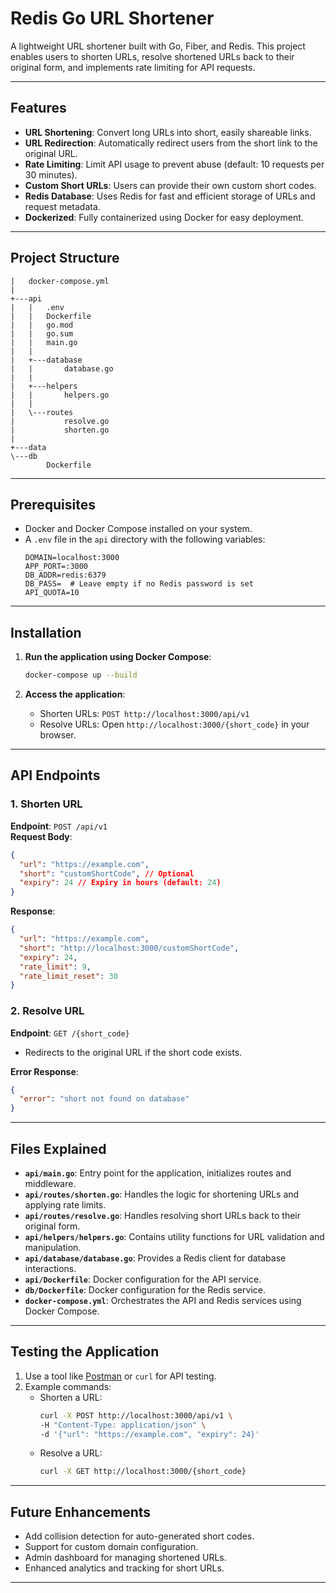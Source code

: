# Redis Go URL Shortener

A lightweight URL shortener built with Go, Fiber, and Redis. This project enables users to shorten URLs, resolve shortened URLs back to their original form, and implements rate limiting for API requests.

---

## Features

- **URL Shortening**: Convert long URLs into short, easily shareable links.
- **URL Redirection**: Automatically redirect users from the short link to the original URL.
- **Rate Limiting**: Limit API usage to prevent abuse (default: 10 requests per 30 minutes).
- **Custom Short URLs**: Users can provide their own custom short codes.
- **Redis Database**: Uses Redis for fast and efficient storage of URLs and request metadata.
- **Dockerized**: Fully containerized using Docker for easy deployment.

---

## Project Structure

```plaintext
|   docker-compose.yml
|
+---api
|   |   .env
|   |   Dockerfile
|   |   go.mod
|   |   go.sum
|   |   main.go
|   |
|   +---database
|   |       database.go
|   |
|   +---helpers
|   |       helpers.go
|   |
|   \---routes
|           resolve.go
|           shorten.go
|
+---data
\---db
        Dockerfile
```

---

## Prerequisites

- Docker and Docker Compose installed on your system.
- A `.env` file in the `api` directory with the following variables:
  ```dotenv
  DOMAIN=localhost:3000
  APP_PORT=:3000
  DB_ADDR=redis:6379
  DB_PASS=  # Leave empty if no Redis password is set
  API_QUOTA=10
  ```

---

## Installation

1. **Run the application using Docker Compose**:
   ```bash
   docker-compose up --build
   ```

2. **Access the application**:
   - Shorten URLs: `POST http://localhost:3000/api/v1`
   - Resolve URLs: Open `http://localhost:3000/{short_code}` in your browser.

---

## API Endpoints

### 1. Shorten URL
**Endpoint**: `POST /api/v1`  
**Request Body**:
```json
{
  "url": "https://example.com",
  "short": "customShortCode", // Optional
  "expiry": 24 // Expiry in hours (default: 24)
}
```

**Response**:
```json
{
  "url": "https://example.com",
  "short": "http://localhost:3000/customShortCode",
  "expiry": 24,
  "rate_limit": 9,
  "rate_limit_reset": 30
}
```

### 2. Resolve URL
**Endpoint**: `GET /{short_code}`  
- Redirects to the original URL if the short code exists.

**Error Response**:
```json
{
  "error": "short not found on database"
}
```

---

## Files Explained

- **`api/main.go`**: Entry point for the application, initializes routes and middleware.
- **`api/routes/shorten.go`**: Handles the logic for shortening URLs and applying rate limits.
- **`api/routes/resolve.go`**: Handles resolving short URLs back to their original form.
- **`api/helpers/helpers.go`**: Contains utility functions for URL validation and manipulation.
- **`api/database/database.go`**: Provides a Redis client for database interactions.
- **`api/Dockerfile`**: Docker configuration for the API service.
- **`db/Dockerfile`**: Docker configuration for the Redis service.
- **`docker-compose.yml`**: Orchestrates the API and Redis services using Docker Compose.

---

## Testing the Application

1. Use a tool like [Postman](https://www.postman.com/) or `curl` for API testing.
2. Example commands:
   - Shorten a URL:
     ```bash
     curl -X POST http://localhost:3000/api/v1 \
     -H "Content-Type: application/json" \
     -d '{"url": "https://example.com", "expiry": 24}'
     ```
   - Resolve a URL:
     ```bash
     curl -X GET http://localhost:3000/{short_code}
     ```

---

## Future Enhancements

- Add collision detection for auto-generated short codes.
- Support for custom domain configuration.
- Admin dashboard for managing shortened URLs.
- Enhanced analytics and tracking for short URLs.

---